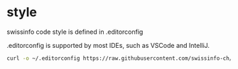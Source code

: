 # style
swissinfo code style is defined in .editorconfig

.editorconfig is supported by most IDEs, such as VSCode and IntelliJ.

```bash
curl -o ~/.editorconfig https://raw.githubusercontent.com/swissinfo-ch/style/main/.editorconfig
```
